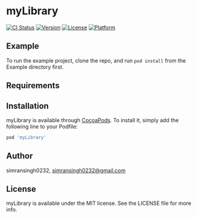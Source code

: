 # myLibrary

[![CI Status](https://img.shields.io/travis/simransingh0232/myLibrary.svg?style=flat)](https://travis-ci.org/simransingh0232/myLibrary)
[![Version](https://img.shields.io/cocoapods/v/myLibrary.svg?style=flat)](https://cocoapods.org/pods/myLibrary)
[![License](https://img.shields.io/cocoapods/l/myLibrary.svg?style=flat)](https://cocoapods.org/pods/myLibrary)
[![Platform](https://img.shields.io/cocoapods/p/myLibrary.svg?style=flat)](https://cocoapods.org/pods/myLibrary)

## Example

To run the example project, clone the repo, and run `pod install` from the Example directory first.

## Requirements

## Installation

myLibrary is available through [CocoaPods](https://cocoapods.org). To install
it, simply add the following line to your Podfile:

```ruby
pod 'myLibrary'
```

## Author

simransingh0232, simransingh0232@gmail.com

## License

myLibrary is available under the MIT license. See the LICENSE file for more info.
